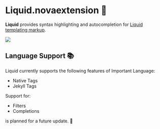 # Liquid.novaextension 🌊

**Liquid** provides syntax highlighting and autocompletion for [Liquid templating markup](http://liquidmarkup.org).

![](https://nova.app/images/en/dark/editor.png)

## Language Support 📚

Liquid currently supports the following features of Important Language:

- Native Tags
- Jekyll Tags

Support for:

- Filters
- Completions

is planned for a future update. 🚀
